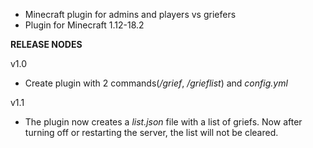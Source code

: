 - Minecraft plugin for admins and players vs griefers
- Plugin for Minecraft 1.12-18.2

**RELEASE NODES**

v1.0
- Create plugin with 2 commands(*/grief*, */grieflist*) and *config.yml*

v1.1
- The plugin now creates a *list.json* file with a list of griefs. Now after turning off or restarting the server, the list will not be cleared.
